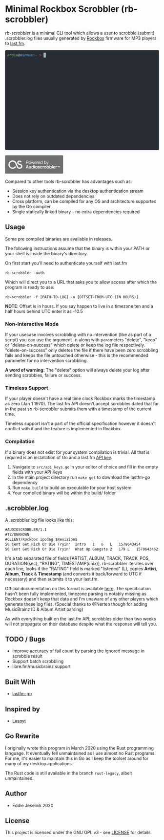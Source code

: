 # Minimal Rockbox Scrobbler (rb-scrobbler)

_rb-scrobbler_ is a minimal CLI tool which allows a user to scrobble (submit) .scrobbler.log files
usually generated by [Rockbox](https://www.rockbox.org/) firmware for MP3 players
to [last.fm](https://last.fm).

![usage](pix/figure.gif)

![badge-as](pix/badge.gif)

Compared to other tools rb-scrobbler has advantages such as:

* Session key authentication via the desktop authentication stream
* Does not rely on outdated dependencies
* Cross platform, can be compiled for any OS and architecture supported by the Go compiler
* Single statically linked binary - no extra dependencies required

## Usage

Some pre compiled binaries are available in releases.

The following instructions assume that the binary is within your PATH or your shell is inside the binary's directory.

On first start you'll need to authenticate yourself with last.fm

`rb-scrobbler -auth`

Which will direct you to a URL that asks you to allow access after which the program is ready to use:

`rb-scrobbler -f [PATH-TO-LOG] -o [OFFSET-FROM-UTC (IN HOURS)]`

**NOTE**: Offset is in hours. If you say happen to live in a timezone ten and a half hours behind UTC enter it as -10.5

### Non-Interactive Mode

If your usecase involves scrobbling with no intervention (like as part of a script) you can use the argument 
-n along with parameters "delete", "keep" or "delete-on-success" which delete or keep the log file respectively.
"delete-on-success" only deletes the file if there have been zero scrobbling fails and keeps the file untouched
otherwise - this is the recommended parameter for no intervention scrobbling.

**A word of warning:** The "delete" option will always delete your log after sending scrobbles, failure or success.

### Timeless Support

If your player doesn't have a real time clock Rockbox marks the timestamp as zero (Jan 1 1970).
The last.fm API doesn't accept scrobbles dated that far in the past so rb-scrobbler submits them
with a timestamp of the current time.

Timeless support isn't a part of the official specification however it doesn't conflict with it 
and the feature is implemented in Rockbox.

### Compilation

If a binary does not exist for your system compilation is trivial.
All that is required is an installation of Go and a last.fm [API key](https://www.last.fm/api/account/create).

1. Navigate to `src/api_keys.go` in your editor of choice
 and fill in the empty fields with your API Keys
2. In the main project directory run `make get` to download the lastfm-go dependency
3. Run `make build` to build an executable for your host system
4. Your compiled binary will be within the build/ folder

## .scrobbler.log

A .scrobbler.log file looks like this:

```
#AUDIOSCROBBLER/1.1
#TZ/UNKNOWN
#CLIENT/Rockbox ipod6g $Revision$
50 Cent Get Rich Or Die Tryin'  Intro   1   6   L   1579643454
50 Cent Get Rich Or Die Tryin'  What Up Gangsta 2   179 L   1579643462
```

It's a tab separated file of fields [ARTIST, ALBUM, TRACK, TRACK_POS, DURATION(sec), "RATING", TIMESTAMP(unix)].
rb-scrobbler iterates over each line, looks if the "RATING" field is marked "listened" (L),
copies **Artist**, **Album**, **Track** & **Timestamp** (and converts it back/forward to UTC if necessary) and then submits it to your
last.fm.

Official documentation on this format is available [here](https://web.archive.org/web/20170107015006/http://www.audioscrobbler.net/wiki/Portable_Player_Logging).
The specification hasn't been fully implemented, timezone parsing is notably missing as Rockbox doesn't keep that data and I'm unaware of any
other players which generate these log files. (Special thanks to @Nerten though for adding MusicBrainz ID & Album Artist parsing)

As with everything built on the last.fm API; scrobbles older than two weeks will not propagate on their database despite what the response will tell you.

## TODO / Bugs

   * Improve accuracy of fail count by parsing the ignored message in scrobble result
   * Support batch scrobbling
   * libre.fm/musicbrainz support

## Built With

  * [lastfm-go](https://github.com/sonjek/go-lastfm)

## Inspired by

  * [Laspyt](https://github.com/Ximik/Laspyt)

## Go Rewrite

I originally wrote this program in March 2020 using the Rust programming language. It eventually fell unmaintained as I use almost no Rust programs.
For me, it's easier to maintain this in Go as I keep the toolset around for many of my desktop applications.

The Rust code is still available in the branch `rust-legacy`, albeit unmaintained.

## Author

   * Eddie Jeselnik 2020

## License

This project is licensed under the GNU GPL v3 - see [LICENSE](LICENSE) for details.

